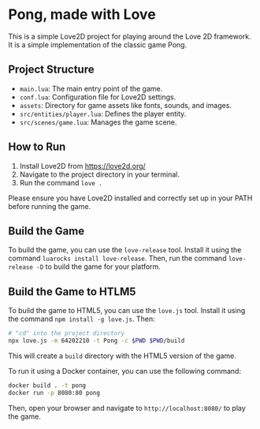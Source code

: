 # Pong, made with Love

This is a simple Love2D project for playing around the Love 2D framework. It is a simple implementation of the classic game Pong.

## Project Structure

- `main.lua`: The main entry point of the game.
- `conf.lua`: Configuration file for Love2D settings.
- `assets`: Directory for game assets like fonts, sounds, and images.
- `src/entities/player.lua`: Defines the player entity.
- `src/scenes/game.lua`: Manages the game scene.

## How to Run

1. Install Love2D from https://love2d.org/
2. Navigate to the project directory in your terminal.
3. Run the command `love .`

Please ensure you have Love2D installed and correctly set up in your PATH before running the game.

## Build the Game

To build the game, you can use the `love-release` tool. Install it using the command `luarocks install love-release`. Then, run the command `love-release -D` to build the game for your platform.

## Build the Game to HTLM5

To build the game to HTML5, you can use the `love.js` tool. Install it using the command `npm install -g love.js`.
Then:

```bash
# "cd" into the project directory
npx love.js -m 64202210 -t Pong -c $PWD $PWD/build
```

This will create a `build` directory with the HTML5 version of the game.

To run it using a Docker container, you can use the following command:

```bash
docker build . -t pong
docker run -p 8080:80 pong
```

Then, open your browser and navigate to `http://localhost:8080/` to play the game.